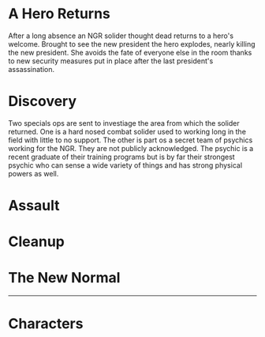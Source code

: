 # A Hero Returns
After a long absence an NGR solider thought dead returns to a hero's welcome. Brought to see the new president the hero explodes, nearly killing the new president. She avoids the fate of everyone else in the room thanks to new security measures put in place after the last president's assassination.
# Discovery
Two specials ops are sent to investiage the area from which the solider returned. One is a hard nosed combat solider used to working long in the field with little to no support. The other is part os a secret team of psychics working for the NGR. They are not publicly acknowledged. The psychic is a recent graduate of their training programs but is by far their strongest psychic who can sense a wide variety of things and has strong physical powers as well.
# Assault
# Cleanup
# The New Normal
---
# Characters